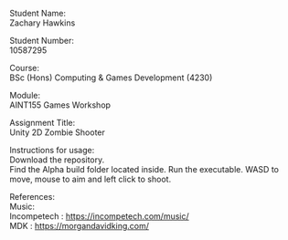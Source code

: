 
Student Name:  
Zachary Hawkins  
  
Student Number:  
10587295  
  
Course:  
BSc (Hons) Computing & Games Development (4230)  
  
Module:  
AINT155 Games Workshop  
  
Assignment Title:  
Unity 2D Zombie Shooter  

Instructions for usage:  
Download the repository.  
Find the Alpha build folder located inside.
Run the executable.
WASD to move, mouse to aim and left click to shoot.

References:  
Music:  
  Incompetech : https://incompetech.com/music/  
  MDK : https://morgandavidking.com/

